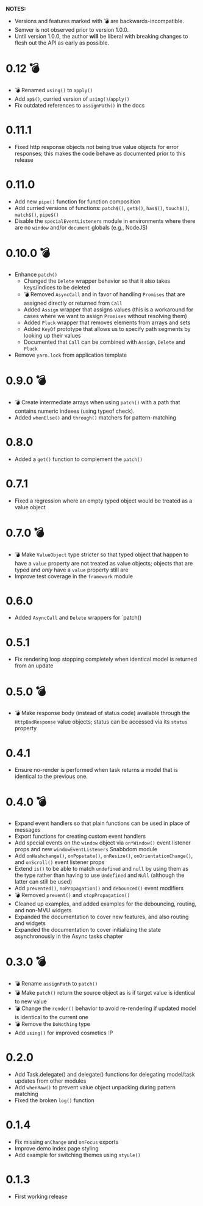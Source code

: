 **NOTES:**

- Versions and features marked with 💣 are backwards-incompatible.
- Semver is not observed prior to version 1.0.0.
- Until version 1.0.0, the author **will** be liberal with breaking changes to
  flesh out the API as early as possible.
  
# 0.12 💣

- 💣 Renamed `using()` to `apply()`
- Add `ap$()`, curried version of `using()`/`apply()`
- Fix outdated references to `assignPath()` in the docs
  
# 0.11.1

- Fixed http response objects not being true value objects for error 
  responses; this makes the code behave as documented prior to this release
  
# 0.11.0

- Add new `pipe()` function for function composition
- Add curried versions of functions: `patch$()`, `get$()`, `has$()`, `touch$()`, 
  `match$()`, `pipe$()`
- Disable the `specialEventListeners` module in environments where there are 
  no `window` and/or `document` globals (e.g., NodeJS)

# 0.10.0 💣

- Enhance `patch()`
  - Changed the `Delete` wrapper behavior so that it also takes keys/indices to
    be deleted
  - 💣 Removed `AsyncCall` and in favor of handling `Promises` that are assigned
    directly or returned from `Call`
  - Added `Assign` wrapper that assigns values (this is a workaround for cases
    where we want to assign `Promises` without resolving them)
  - Added `Pluck` wrapper that removes elements from arrays and sets
  - Added `KeyOf` prototype that allows us to specify path segments by looking
    up their values
  - Documented that `Call` can be combined with `Assign`, `Delete` and `Pluck`
- Remove `yarn.lock` from application template

# 0.9.0 💣

- 💣 Create intermediate arrays when using `patch()` with a path that contains
  numeric indexes (using typeof check).
- Added `whenElse()` and `through()` matchers for pattern-matching

# 0.8.0

- Added a `get()` function to complement the `patch()`

# 0.7.1

- Fixed a regression where an empty typed object would be treated as a value
  object

# 0.7.0 💣

- 💣 Make `ValueObject` type stricter so that typed object that happen to have
  a `value` property are not treated as value objects; objects that are typed
  and *only* have a `value` property still are
- Improve test coverage in the `framework` module

# 0.6.0

- Added `AsyncCall` and `Delete` wrappers for `patch()

# 0.5.1

- Fix rendering loop stopping completely when identical model is returned from
  an update

# 0.5.0 💣

- 💣 Make response body (instead of status code) available through the
  `HttpBadResponse` value objects; status can be accessed via its `status`
  property

# 0.4.1

- Ensure no-render is performed when task returns a model that is identical to
  the previous one.

# 0.4.0 💣

- Expand event handlers so that plain functions can be used in place of messages
- Export functions for creating custom event handlers
- Add special events on the `window` object via `on*Window()` event listener
  props and new `windowEventListeners` Snabbdom module
- Add `onHashchange()`, `onPopstate()`, `onResize()`,
  `onOrientationChange()`, and `onScroll()` event listener props
- Extend `is()` to be able to match `undefined` and `null` by using them as the
  type rather than having to use `Undefined` and `Null` (although the latter can
  still be used)
- Add `prevented()`, `noPropagation()` and `debounced()` event modifiers
- 💣 Removed `prevent()` and `stopPropagation()`
- Cleaned up examples, and added examples for the debouncing, routing, and
  non-MVU widgets
- Expanded the documentation to cover new features, and also routing and widgets
- Expanded the documentation to cover initializing the state asynchronously in
  the Async tasks chapter

# 0.3.0 💣

- 💣 Rename `assignPath` to `patch()`
- 💣 Make `patch()` return the source object as is if target value is identical
  to new value
- 💣 Change the `render()` behavior to avoid re-rendering if updated model is
  identical to the current one
- 💣 Remove the `DoNothing` type
- Add `using()` for improved cosmetics :P

# 0.2.0

- Add Task.delegate() and delegate() functions for delegating model/task updates
  from other modules
- Add `whenRaw()` to prevent value object unpacking during pattern matching
- Fixed the broken `log()` function

# 0.1.4

- Fix missing `onChange` and `onFocus` exports
- Improve demo index page styling
- Add example for switching themes using `styule()`

# 0.1.3

- First working release
